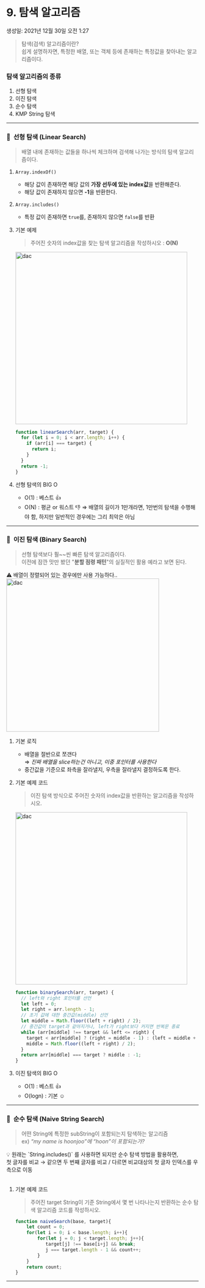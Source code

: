 # 9. 탐색 알고리즘

생성일: 2021년 12월 30일 오전 1:27

> 탐색(검색) 알고리즘이란? <br>
> 쉽게 설명하자면, 특정한 배열, 또는 객체 등에 존재하는 특정값을 찾아내는 알고리즘이다.

### 탐색 알고리즘의 종류

1. 선형 탐색
2. 이진 탐색
3. 순수 탐색
4. KMP String 탐색

---

### 📏  선형 탐색 (Linear Search)

> 배열 내에 존재하는 값들을 하나씩 체크하며 검색해 나가는 방식의 탐색 알고리즘이다.

1. `Array.indexOf()`
   - 해당 값이 존재하면 해당 값의 **가장 선두에 있는 index값**을 반환해준다.
   - 해당 값이 존재하지 않으면 **-1**을 반환한다.
2. `Array.includes()`
   - 특정 값이 존재하면 `true`를, 존재하지 않으면 `false`를 반환
3. 기본 예제

   > 주어진 숫자의 index값을 찾는 탐색 알고리즘을 작성하시오 : **O(N)**

   <img src="https://user-images.githubusercontent.com/67448481/147692026-bd254a63-dcb9-42f3-a411-ff791bf857ca.png" alt="dac" width=450/>

   ```jsx
   function linearSearch(arr, target) {
     for (let i = 0; i < arr.length; i++) {
       if (arr[i] === target) {
         return i;
       }
     }
     return -1;
   }
   ```

4. 선형 탐색의 BIG O
   - O(1) : 베스트 👍
   - O(N) : 평균 or 워스트 👎
     ⇒ 배열의 길이가 1만개라면, 1만번의 탐색을 수행해야 함, 하지만 일반적인 경우에는 그리 최악은 아님

---

### 📖  이진 탐색 (Binary Search)

> 선형 탐색보다 훨~~씬 빠른 탐색 알고리즘이다.<br>
> 이전에 잠깐 맛만 봤던 "**분할 점령 패턴**"의 실질적인 활용 예라고 보면 된다.

<aside>
⚠️ 배열이 정렬되어 있는 경우에만 사용 가능하다..

</aside>

<img src="https://user-images.githubusercontent.com/67448481/147692019-9a453d7f-b70e-4707-b4a1-2def622f9fe9.png" alt="dac" width=400/>

1. 기본 로직
   - 배열을 절반으로 쪼갠다 <br>
     ⇒ _진짜 배열을 slice하는건 아니고, 이중 포인터를 사용한다_
   - 중간값을 기준으로 좌측을 잘라낼지, 우측을 잘라낼지 결정하도록 한다.
2. 기본 예제 코드

   > 이진 탐색 방식으로 주어진 숫자의 index값을 반환하는 알고리즘을 작성하시오.

   <img src="https://user-images.githubusercontent.com/67448481/147692029-8990ce18-bccd-40b7-9a00-fcd13701723d.png" alt="dac" width=450/>

   ```jsx
   function binarySearch(arr, target) {
     // left와 right 포인터를 선언
     let left = 0;
     let right = arr.length - 1;
     // 초기 값에 대한 중간값(middle) 선언
     let middle = Math.floor((left + right) / 2);
     // 중간값이 target과 같아지거나, left가 right보다 커지면 반복문 종료
     while (arr[middle] !== target && left <= right) {
       target < arr[middle] ? (right = middle - 1) : (left = middle + 1);
       middle = Math.floor((left + right) / 2);
     }
     return arr[middle] === target ? middle : -1;
   }
   ```

3. 이진 탐색의 BIG O
   - O(1) : 베스트 👍
   - O(logn) : 기본 ☺️

---

### 🍼  순수 탐색 (Naive String Search)

> 어떤 String에 특정한 subString이 포함되는지 탐색하는 알고리즘<br>
> ex) _“my name is hoonjoo”에 “hoon”이 포함되는가?_

<aside>
💡 원래는 `String.includes()` 를 사용하면 되지만 순수 탐색 방법을 활용하면,<br>첫 글자를 비교 → 같으면 두 번쨰 글자를 비교 / 다르면 비교대상의 첫 글자 인덱스를 우측으로 이동

</aside>   
<br>

1. 기본 예제 코드

   > 주어진 target String이 기준 String에서 몇 번 나타나는지 반환하는 순수 탐색 알고리즘 코드를 작성하시오.

   ```jsx
   function naiveSearch(base, target){
       let count = 0;
       for(let i = 0; i < base.length; i++){
           for(let j = 0; j < target.length; j++){
              target[j] !== base[i+j] && break;
              j === target.length - 1 && count++;
           }
       }
       return count;
   }
   ```

---
